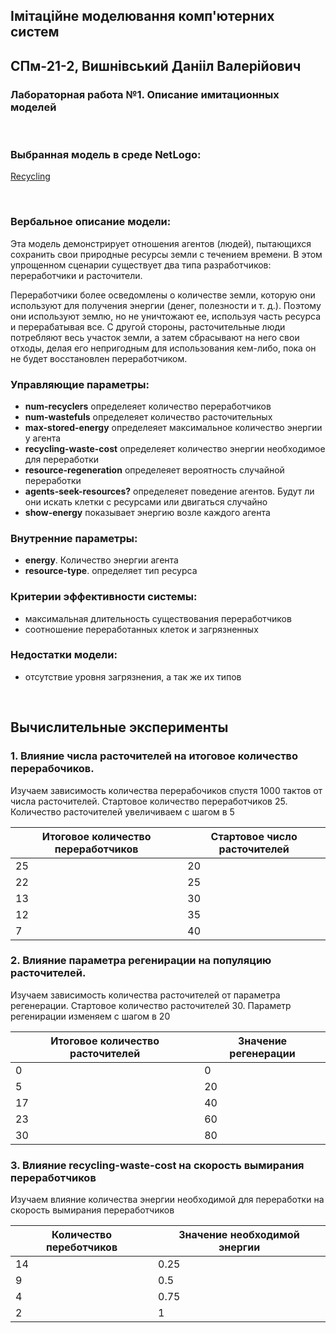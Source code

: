 ## Імітаційне моделювання комп'ютерних систем
## СПм-21-2, **Вишнівський Данііл Валерійович**
### Лабораторная работа №**1**. Описание имитационных моделей

<br>

### Выбранная модель в среде NetLogo:
[Recycling](http://www.netlogoweb.org/launch#http://www.netlogoweb.org/assets/modelslib/Curricular%20Models/Urban%20Suite/Urban%20Suite%20-%20Recycling.nlogo)

<br>

### Вербальное описание модели:
Эта модель демонстрирует отношения агентов (людей), пытающихся сохранить свои природные ресурсы земли с течением времени. В этом упрощенном сценарии существует два типа разработчиков: переработчики и расточители.

Переработчики более осведомлены о количестве земли, которую они используют для получения энергии (денег, полезности и т. д.). Поэтому они используют землю, но не уничтожают ее, используя часть ресурса и перерабатывая все.
С другой стороны, расточительные люди потребляют весь участок земли, а затем сбрасывают на него свои отходы, делая его непригодным для использования кем-либо, пока он не будет восстановлен переработчиком.

### Управляющие параметры:
- **num-recyclers** определеяет количество переработчиков
- **num-wastefuls** определеяет количество расточительных
- **max-stored-energy** определеяет максимальное количество энергии у агента
- **recycling-waste-cost** определеяет количество энергии необходимое для переработки
- **resource-regeneration** определеяет вероятность случайной переработки
- **agents-seek-resources?** определеяет поведение агентов. Будут ли они искать клетки с ресурсами или двигаться случайно
- **show-energy** показывает энергию возле каждого агента

### Внутренние параметры:
- **energy**. Количество энергии агента 
- **resource-type**. определяет тип ресурса

### Критерии эффективности системы:
- максимальная длительность существования переработчиков
- соотношение переработанных клеток и загрязненных

### Недостатки модели:
- отсутствие уровня загрязнения, а так же их типов

<br>

## Вычислительные эксперименты

### 1. Влияние числа расточителей на итоговое количество перерабочиков.
Изучаем зависимость количества перерабочиков спустя 1000 тактов от числа расточителей. Стартовое количество переработчиков 25. Количество расточителей увеличиваем с шагом в 5
<table>
<thead>
<tr><th>Итоговое количество переработчиков</th><th>Стартовое число расточителей</th></tr>
</thead>
<tbody>
<tr><td>25</td><td>20</td></tr>
<tr><td>22</td><td>25</td></tr>
<tr><td>13</td><td>30</td></tr>
<tr><td>12</td><td>35</td></tr>
<tr><td>7</td><td>40</td></tr>
</tbody>
</table>

### 2. Влияние параметра регенирации на популяцию расточителей.
Изучаем зависимость количества расточителей от параметра регенерации. Стартовое количество расточителей 30. Параметр регенирации изменяем с шагом в 20
<table>
<thead>
<tr><th>Итоговое количество расточителей</th><th>Значение регенерации</th></tr>
</thead>
<tbody>
<tr><td>0</td><td>0</td></tr>
<tr><td>5</td><td>20</td></tr>
<tr><td>17</td><td>40</td></tr>
<tr><td>23</td><td>60</td></tr>
<tr><td>30</td><td>80</td></tr>
</tbody>
</table>

### 3. Влияние recycling-waste-cost на скорость вымирания переработчиков
Изучаем влияние количества энергии необходимой для переработки на скорость вымирания переработчиков
<table>
<thead>
<tr><th>Количество переботчиков</th><th>Значение необходимой энергии</th></tr>
</thead>
<tbody>
<tr><td>14</td><td>0.25</td></tr>
<tr><td>9</td><td>0.5</td></tr>
<tr><td>4</td><td>0.75</td></tr>
<tr><td>2</td><td>1</td></tr>
</tbody>
</table>

